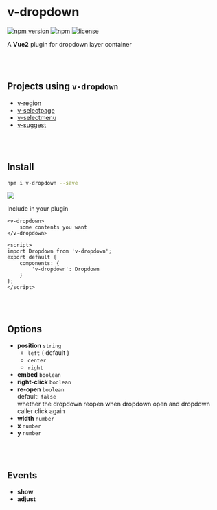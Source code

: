 # v-dropdown

[![npm version](https://img.shields.io/npm/v/v-dropdown.svg)](https://www.npmjs.com/package/v-dropdown)
[![npm](https://img.shields.io/npm/dy/v-dropdown.svg)](https://www.npmjs.com/package/v-dropdown)
[![license](https://img.shields.io/badge/license-MIT-brightgreen.svg)](https://mit-license.org/)

A **Vue2** plugin for dropdown layer container


<br><br>

## Projects using `v-dropdown`

- [v-region](https://github.com/TerryZ/v-region)
- [v-selectpage](https://github.com/TerryZ/v-selectpage)
- [v-selectmenu](https://github.com/TerryZ/v-selectmenu)
- [v-suggest](https://github.com/TerryZ/v-suggest)

<br><br>

## Install

```bash
npm i v-dropdown --save
```

<a href="https://nodei.co/npm/v-dropdown/"><img src="https://nodei.co/npm/v-dropdown.png"></a>

Include in your plugin

```vue
<v-dropdown>
    some contents you want
</v-dropdown>

<script>
import Dropdown from 'v-dropdown';
export default {
    components: {
        'v-dropdown': Dropdown
    }
};
</script>
```

<br><br>

## Options

- **position** `string`  
    - `left` ( default )
    - `center`
    - `right`
- **embed** `boolean`
- **right-click** `boolean`
- **re-open** `boolean`  
default: `false`  
whether the dropdown reopen when dropdown open and dropdown caller click again  
- **width** `number`
- **x** `number`
- **y** `number`

<br><br>

## Events

- **show**
- **adjust**
